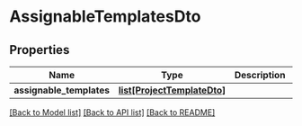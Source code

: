 # AssignableTemplatesDto

## Properties
Name | Type | Description | Notes
------------ | ------------- | ------------- | -------------
**assignable_templates** | [**list[ProjectTemplateDto]**](ProjectTemplateDto.md) |  | [optional] 

[[Back to Model list]](../README.md#documentation-for-models) [[Back to API list]](../README.md#documentation-for-api-endpoints) [[Back to README]](../README.md)


